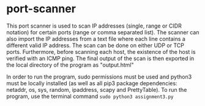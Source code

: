 # port-scanner

This port scanner is used to scan IP addresses (single, range or CIDR notation) for certain ports (range or comma separated list). The scanner can also import the IP addresses from a text file where each line contains a different valid IP address. The scan can be done on either UDP or TCP ports. Furthermore, before scanning each host, the existence of the host is verified with an ICMP ping. The final output of the scan is then exported in the local directory of the program as "output.html"

In order to run the program, sudo permissions must be used and python3 must be locally installed (as well as all pip3 package dependencies: netaddr, os, sys, random, ipaddress, scapy and PrettyTable). To run the program, use the terminal command `sudo python3 assignment3.py`
